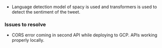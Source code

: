 ###
- Language detection model of spacy is used and transformers is used to detect the sentiment of the tweet.

### Issues to resolve
- CORS error coming in second API while deploying to GCP. APIs working properly locally.